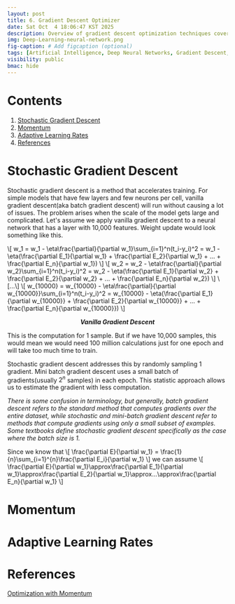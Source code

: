```yaml
---
layout: post
title: 6. Gradient Descent Optimizer
date: Sat Oct  4 18:06:47 KST 2025
description: Overview of gradient descent optimization techniques covered in the course Introduction to Deep Neural Networks (SWE3052)
img: Deep-Learning-neural-network.png
fig-caption: # Add figcaption (optional)
tags: [Artificial Intelligence, Deep Neural Networks, Gradient Descent, Optimization]
visibility: public
bmac: hide
---
```

# Contents
1. [Stochastic Gradient Descent](<#stochastic-gradient-descent>)
2. [Momentum](#momentum)
3. [Adaptive Learning Rates](<#adaptive-learning-rates>)
4. [References](#references)

# Stochastic Gradient Descent
Stochastic gradient descent is a method that accelerates training. For simple models that have few layers and few neurons per cell, vanilla gradient descent(aka batch gradient descent) will run without causing a lot of issues. The problem arises when the scale of the model gets large and complicated. Let's assume we apply vanilla gradient descent to a neural network that has a layer with 10,000 features. Weight update would look something like this.

\\[
    w_1 = w_1 - \eta\frac{\partial}{\partial w_1}\sum_{i=1}^n(t_i-y_i)^2
    = w_1 - \eta(\frac{\partial E_1}{\partial w_1} + \frac{\partial E_2}{\partial w_1} 
    + ... + \frac{\partial E_n}{\partial w_1})
\\]
\\[
    w_2 = w_2 - \eta\frac{\partial}{\partial w_2}\sum_{i=1}^n(t_i-y_i)^2
    = w_2 - \eta(\frac{\partial E_1}{\partial w_2} + \frac{\partial E_2}{\partial w_2} 
    + ... + \frac{\partial E_n}{\partial w_2})
\\]
\\[...\\]
\\[
    w_{10000} = w_{10000} - \eta\frac{\partial}{\partial w_{10000}}\sum_{i=1}^n(t_i-y_i)^2
    = w_{10000} - \eta(\frac{\partial E_1}{\partial w_{10000}} + \frac{\partial E_2}{\partial w_{10000}} 
    + ... + \frac{\partial E_n}{\partial w_{10000}})
\\]
<p align="center"><b><i>Vanilla Gradient Descent</i></b></p>

This is the computation for 1 sample. But if we have 10,000 samples, this would mean we would need 100 million calculations just for one epoch and will take too much time to train.

Stochastic gradient descent addresses this by randomly sampling 1 gradient. Mini batch gradient descent uses a small batch of gradients(usually $2^n$ samples) in each epoch. This statistic approach allows us to estimate the gradient with less computation.

*There is some confusion in terminology, but generally, batch gradient descent refers to the standard method that computes gradients over the entire dataset, while stochastic and mini-batch gradient descent refer to methods that compute gradients using only a small subset of examples. Some textbooks define stochastic gradient descent specifically as the case where the batch size is 1.*

Since we know that
\\[
    \frac{\partial E}{\partial w_1} = \frac{1}{n}\sum_{i=1}^{n}\frac{\partial E_i}{\partial w_1}
\\]
we can assume
\\[
    \frac{\partial E}{\partial w_1}\approx\frac{\partial E_1}{\partial w_1}\approx\frac{\partial E_2}{\partial w_1}\approx...\approx\frac{\partial E_n}{\partial w_1}
\\]



# Momentum

# Adaptive Learning Rates

# References
[Optimization with Momentum](https://gbhat.com/machine_learning/optimize_with_momentum.html)